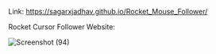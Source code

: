 Link: https://sagarxjadhav.github.io/Rocket_Mouse_Follower/






Rocket Cursor Follower Website:

![Screenshot (94)](https://github.com/sagarxjadhav/Rocket_Mouse_Follower/assets/93977940/cfa61c1e-2407-46bb-a700-4247c226a858)
